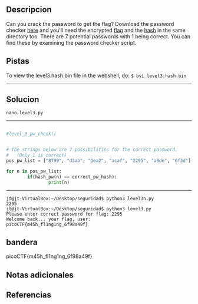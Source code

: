 ## Descripcion
Can you crack the password to get the flag? Download the password checker [here](https://artifacts.picoctf.net/c/18/level3.py) and you'll need the encrypted [flag](https://artifacts.picoctf.net/c/18/level3.flag.txt.enc) and the [hash](https://artifacts.picoctf.net/c/18/level3.hash.bin) in the same directory too. There are 7 potential passwords with 1 being correct. You can find these by examining the password checker script.

## Pistas 
To view the level3.hash.bin file in the webshell, do: `$ bvi level3.hash.bin`
****** 
## Solucion
```
nano level3.py 
```
---
```python

#level_3_pw_check()


# The strings below are 7 possibilities for the correct password. 
#   (Only 1 is correct)
pos_pw_list = ["8799", "d3ab", "1ea2", "acaf", "2295", "a9de", "6f3d"]

for n in pos_pw_list:
        if(hash_pw(n) == correct_pw_hash):
                print(n)


```
---

```
jt@jt-VirtualBox:~/Desktop/seguridad$ python3 level3n.py 
2295
jt@jt-VirtualBox:~/Desktop/seguridad$ python3 level3.py 
Please enter correct password for flag: 2295
Welcome back... your flag, user:
picoCTF{m45h_fl1ng1ng_6f98a49f}
```
## bandera
picoCTF{m45h_fl1ng1ng_6f98a49f}

## Notas adicionales 

## Referencias